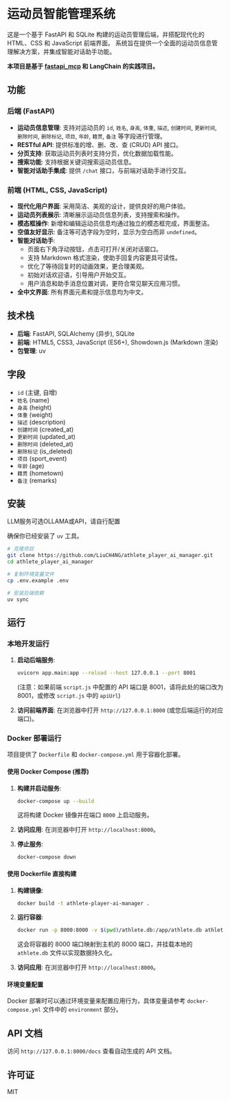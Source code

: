 # 运动员智能管理系统

这是一个基于 FastAPI 和 SQLite 构建的运动员管理后端，并搭配现代化的 HTML、CSS 和 JavaScript 前端界面。
系统旨在提供一个全面的运动员信息管理解决方案，并集成智能对话助手功能。

**本项目是基于 [fastapi_mcp](https://github.com/tadata-org/fastapi_mcp) 和 LangChain 的实践项目。**

## 功能

### 后端 (FastAPI)

- **运动员信息管理**: 支持对运动员的 `id`, `姓名`, `身高`, `体重`, `描述`, `创建时间`, `更新时间`, `删除时间`, `删除标记`, `项目`, `年龄`, `籍贯`, `备注` 等字段进行管理。
- **RESTful API**: 提供标准的增、删、改、查 (CRUD) API 接口。
- **分页支持**: 获取运动员列表时支持分页，优化数据加载性能。
- **搜索功能**: 支持根据关键词搜索运动员信息。
- **智能对话助手集成**: 提供 `/chat` 接口，与前端对话助手进行交互。

### 前端 (HTML, CSS, JavaScript)

- **现代化用户界面**: 采用简洁、美观的设计，提供良好的用户体验。
- **运动员列表展示**: 清晰展示运动员信息列表，支持搜索和操作。
- **模态框操作**: 新增和编辑运动员信息均通过独立的模态框完成，界面整洁。
- **空值友好显示**: 备注等可选字段为空时，显示为空白而非 `undefined`。
- **智能对话助手**: 
    - 页面右下角浮动按钮，点击可打开/关闭对话窗口。
    - 支持 Markdown 格式渲染，使助手回复内容更具可读性。
    - 优化了等待回复时的动画效果，更合理美观。
    - 初始对话欢迎语，引导用户开始交互。
    - 用户消息和助手消息位置对调，更符合常见聊天应用习惯。
- **全中文界面**: 所有界面元素和提示信息均为中文。

## 技术栈

- **后端**: FastAPI, SQLAlchemy (异步), SQLite
- **前端**: HTML5, CSS3, JavaScript (ES6+), Showdown.js (Markdown 渲染)
- **包管理**: uv

## 字段

- `id` (主键, 自增)
- `姓名` (name)
- `身高` (height)
- `体重` (weight)
- `描述` (description)
- `创建时间` (created_at)
- `更新时间` (updated_at)
- `删除时间` (deleted_at)
- `删除标记` (is_deleted)
- `项目` (sport_event)
- `年龄` (age)
- `籍贯` (hometown)
- `备注` (remarks)

## 安装

LLM服务可选OLLAMA或API，请自行配置

确保你已经安装了 `uv` 工具。

```bash
# 克隆项目
git clone https://github.com/LiuCH4NG/athlete_player_ai_manager.git
cd athlete_player_ai_manager

# 复制环境变量文件
cp .env.example .env

# 安装后端依赖
uv sync
```

## 运行

### 本地开发运行

1.  **启动后端服务**:
    ```bash
    uvicorn app.main:app --reload --host 127.0.0.1 --port 8001
    ```
    (注意：如果前端 `script.js` 中配置的 API 端口是 8001，请将此处的端口改为 8001，或修改 `script.js` 中的 `apiUrl`)

2.  **访问前端界面**:
    在浏览器中打开 `http://127.0.0.1:8000` (或您后端运行的对应端口)。

### Docker 部署运行

项目提供了 `Dockerfile` 和 `docker-compose.yml` 用于容器化部署。

#### 使用 Docker Compose (推荐)

1.  **构建并启动服务**:
    ```bash
    docker-compose up --build
    ```
    这将构建 Docker 镜像并在端口 `8000` 上启动服务。

2.  **访问应用**:
    在浏览器中打开 `http://localhost:8000`。

3.  **停止服务**:
    ```bash
    docker-compose down
    ```

#### 使用 Dockerfile 直接构建

1.  **构建镜像**:
    ```bash
    docker build -t athlete-player-ai-manager .
    ```

2.  **运行容器**:
    ```bash
    docker run -p 8000:8000 -v $(pwd)/athlete.db:/app/athlete.db athlete-player-ai-manager
    ```
    这会将容器的 8000 端口映射到主机的 8000 端口，并挂载本地的 `athlete.db` 文件以实现数据持久化。

3.  **访问应用**:
    在浏览器中打开 `http://localhost:8000`。

#### 环境变量配置

Docker 部署时可以通过环境变量来配置应用行为，具体变量请参考 `docker-compose.yml` 文件中的 `environment` 部分。

## API 文档

访问 `http://127.0.0.1:8000/docs` 查看自动生成的 API 文档。

## 许可证

MIT
